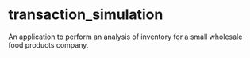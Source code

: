 # transaction_simulation
An application to perform an analysis of inventory for a small wholesale food products company.
